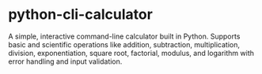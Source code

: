 # python-cli-calculator
A simple, interactive command-line calculator built in Python. Supports basic and scientific operations like addition, subtraction, multiplication, division, exponentiation, square root, factorial, modulus, and logarithm with error handling and input validation.
